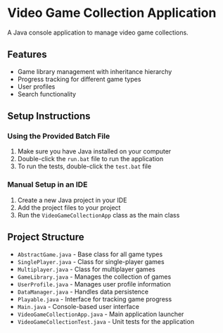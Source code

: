 # Video Game Collection Application

A Java console application to manage video game collections.

## Features

- Game library management with inheritance hierarchy
- Progress tracking for different game types
- User profiles
- Search functionality

## Setup Instructions

### Using the Provided Batch File

1. Make sure you have Java installed on your computer
2. Double-click the `run.bat` file to run the application
3. To run the tests, double-click the `test.bat` file

### Manual Setup in an IDE

1. Create a new Java project in your IDE
2. Add the project files to your project
3. Run the `VideoGameCollectionApp` class as the main class

## Project Structure

- `AbstractGame.java` - Base class for all game types
- `SinglePlayer.java` - Class for single-player games
- `Multiplayer.java` - Class for multiplayer games
- `GameLibrary.java` - Manages the collection of games
- `UserProfile.java` - Manages user profile information
- `DataManager.java` - Handles data persistence
- `Playable.java` - Interface for tracking game progress
- `Main.java` - Console-based user interface
- `VideoGameCollectionApp.java` - Main application launcher
- `VideoGameCollectionTest.java` - Unit tests for the application
